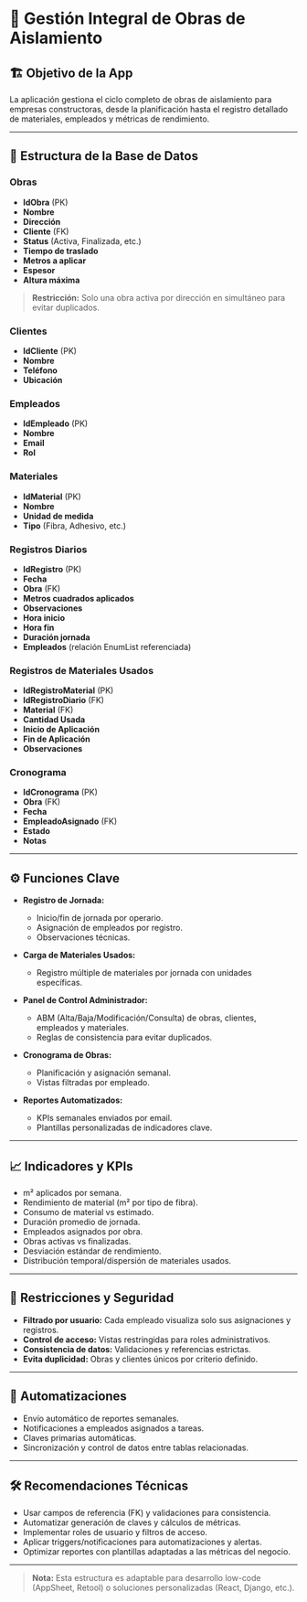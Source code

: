 # 📐 Gestión Integral de Obras de Aislamiento

## 🏗️ Objetivo de la App
La aplicación gestiona el ciclo completo de obras de aislamiento para empresas constructoras, desde la planificación hasta el registro detallado de materiales, empleados y métricas de rendimiento.

---

## 🧩 Estructura de la Base de Datos

### Obras
- **IdObra** (PK)
- **Nombre**
- **Dirección**
- **Cliente** (FK)
- **Status** (Activa, Finalizada, etc.)
- **Tiempo de traslado**
- **Metros a aplicar**
- **Espesor**
- **Altura máxima**

> **Restricción:** Solo una obra activa por dirección en simultáneo para evitar duplicados.

### Clientes
- **IdCliente** (PK)
- **Nombre**
- **Teléfono**
- **Ubicación**

### Empleados
- **IdEmpleado** (PK)
- **Nombre**
- **Email**
- **Rol**

### Materiales
- **IdMaterial** (PK)
- **Nombre**
- **Unidad de medida**
- **Tipo** (Fibra, Adhesivo, etc.)

### Registros Diarios
- **IdRegistro** (PK)
- **Fecha**
- **Obra** (FK)
- **Metros cuadrados aplicados**
- **Observaciones**
- **Hora inicio**
- **Hora fin**
- **Duración jornada**
- **Empleados** (relación EnumList referenciada)

### Registros de Materiales Usados
- **IdRegistroMaterial** (PK)
- **IdRegistroDiario** (FK)
- **Material** (FK)
- **Cantidad Usada**
- **Inicio de Aplicación**
- **Fin de Aplicación**
- **Observaciones**

### Cronograma
- **IdCronograma** (PK)
- **Obra** (FK)
- **Fecha**
- **EmpleadoAsignado** (FK)
- **Estado**
- **Notas**

---

## ⚙️ Funciones Clave

- **Registro de Jornada:**  
  - Inicio/fin de jornada por operario.  
  - Asignación de empleados por registro.  
  - Observaciones técnicas.

- **Carga de Materiales Usados:**  
  - Registro múltiple de materiales por jornada con unidades específicas.

- **Panel de Control Administrador:**  
  - ABM (Alta/Baja/Modificación/Consulta) de obras, clientes, empleados y materiales.  
  - Reglas de consistencia para evitar duplicados.

- **Cronograma de Obras:**  
  - Planificación y asignación semanal.  
  - Vistas filtradas por empleado.

- **Reportes Automatizados:**  
  - KPIs semanales enviados por email.  
  - Plantillas personalizadas de indicadores clave.

---

## 📈 Indicadores y KPIs

- m² aplicados por semana.
- Rendimiento de material (m² por tipo de fibra).
- Consumo de material vs estimado.
- Duración promedio de jornada.
- Empleados asignados por obra.
- Obras activas vs finalizadas.
- Desviación estándar de rendimiento.
- Distribución temporal/dispersión de materiales usados.

---

## 🔐 Restricciones y Seguridad

- **Filtrado por usuario:** Cada empleado visualiza solo sus asignaciones y registros.
- **Control de acceso:** Vistas restringidas para roles administrativos.
- **Consistencia de datos:** Validaciones y referencias estrictas.
- **Evita duplicidad:** Obras y clientes únicos por criterio definido.

---

## 🔄 Automatizaciones

- Envío automático de reportes semanales.
- Notificaciones a empleados asignados a tareas.
- Claves primarias automáticas.
- Sincronización y control de datos entre tablas relacionadas.

---

## 🛠️ Recomendaciones Técnicas

- Usar campos de referencia (FK) y validaciones para consistencia.
- Automatizar generación de claves y cálculos de métricas.
- Implementar roles de usuario y filtros de acceso.
- Aplicar triggers/notificaciones para automatizaciones y alertas.
- Optimizar reportes con plantillas adaptadas a las métricas del negocio.

---

> **Nota:** Esta estructura es adaptable para desarrollo low-code (AppSheet, Retool) o soluciones personalizadas (React, Django, etc.).
